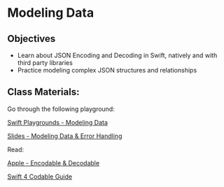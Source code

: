 # Modeling Data


## Objectives

- Learn about JSON Encoding and Decoding in Swift, natively and with third party libraries
- Practice modeling complex JSON structures and relationships

## Class Materials:

Go through the following playground:

[Swift Playgrounds - Modeling Data](data_modeling.playground)

[Slides - Modeling Data & Error Handling](ModelingDataErrorHandling.key)


Read: 

[Apple - Encodable & Decodable](https://developer.apple.com/documentation/foundation/archives_and_serialization/encoding_and_decoding_custom_types)

[Swift 4 Codable Guide](http://benscheirman.com/2017/06/ultimate-guide-to-json-parsing-with-swift-4/)